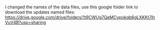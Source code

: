 I changed the names of the data files, use this google folder link to download the updates named files:
https://drive.google.com/drive/folders/1t9CWUg7QeMCypokqb6gLXKKt7lhVuV4B?usp=sharing 
